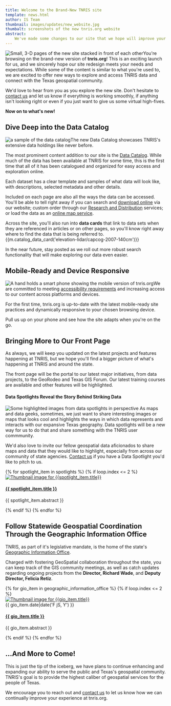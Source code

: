 ```yaml
---
title: Welcome to the Brand-New TNRIS site
template: news.html
author: IS Team
thumbnail: images/updates/new_website.jpg
thumbalt: screenshots of the new tnris.org website
abstract:
    We've made some changes to our site that we hope will improve your experience and make it easier to find the data and services you need.
---
```

<p><img class="pull-right" src="images/updates/new_website.jpg" alt="Small, 3-D pages of the new site stacked in front of each other">You're browsing on the brand-new version of <strong>tnris.org</strong>! This is an exciting launch for us, and we sincerely hope our site redesign meets your needs and expectations. While some of the content is similar to what you're used to, we are excited to offer new ways to explore and access TNRIS data and connect with the Texas geospatial community.</p>

We'd love to hear from you as you explore the new site. Don't hesitate to [contact us](contact) and let us know if everything is working smoothly, if anything isn't looking right or even if you just want to give us some virtual high-fives.

**Now on to what's new!**

## Dive Deep into the Data Catalog

<p class="lead"><img class="pull-right img-responsive" src="images/updates/new-website/catalog-sample.jpg" alt="a sample of the data catalog">The new Data Catalog showcases TNRIS's extensive data holdings like never before.</p>

The most prominent content addition to our site is the [Data Catalog](data-catalog). While much of the data has been available at TNRIS for some time, this is the first time that all of it has been catalogued and organized for easy access and exploration online.

Each dataset has a clear template and samples of what data will look like, with descriptions, selected metadata and other details.

Included on each page are also all the ways the data can be accessed. You'll be able to tell right away if you can search and [download online](data-download) via our website; custom order through our [Research and Distribution](maps-and-data/research-and-distribution) services; or load the data as an [online map service](maps-and-data/online-mapping-services).

Across the site, you'll also run into **data cards** that link to data sets when they are referenced in articles or on other pages, so you'll know right away where to find the data that is being referred to.
{{m.catalog_data_card('elevation-lidar/capcog-2007-140cm')}}

In the near future, stay posted as we roll out more robust search functionality that will make exploring our data even easier.

## Mobile-Ready and Device Responsive
<p><img class="img-responsive pull-right" src="images/updates/new-website/mobile-site-hand-sm.jpg" alt="A hand holds a smart phone showing the mobile version of tnris.org">We are committed to meeting <a href="site-policies/#accessibility-policy">accessibility requirements</a> and increasing access to our content across platforms and devices.</p>

For the first time, tnris.org is up-to-date with the latest mobile-ready site practices and dynamically responsive to your chosen browsing device.

Pull us up on your phone and see how the site adapts when you're on the go.

## Bringing More to Our Front Page

As always, we will keep you updated on the latest projects and features happening at TNRIS, but we hope you'll find a bigger picture of what's happening at TNRIS and around the state.

The front page will be the portal to our latest major initiatives, from data projects, to the GeoRodeo and Texas GIS Forum. Our latest training courses are available and other features will be highlighted.

#### Data Spotlights Reveal the Story Behind Striking Data

<p><img class="pull-right img-responsive" src="images/updates/new-website/data-spot-highlight.jpg" alt="Some highlighted images from data spotlights in perspective"> As maps and data geeks, sometimes, we just want to share interesting images or maps that looks cool and highlights the ways in which data represents and interacts with our expansive Texas geography. Data spotlights will be a new way for us to do that and share something with the TNRIS user commmunity.</p>

We'd also love to invite our fellow geospatial data aficionados to share maps and data that they would like to highlight, especially from across our community of state agencies. [Contact us](contact) if you have a Data Spotlight you'd like to pitch to us.

<div class="row">
  {% for spotlight_item in spotlights %}
    {% if loop.index <= 2 %}
      <div class="media horizontal col-xs-12 col-sm-6">
        <div class="media-left">
          <a href="{{m.link(spotlight_item.preserved)}}"><img  src="{{spotlight_item.thumb}}" alt="Thumbnail image for {{spotlight_item.title}}"></a>
        </div>
        <div class="media-body">
          <h4 class="media-heading">
          <a href="{{m.link(spotlight_item.preserved)}}">{{ spotlight_item.title }}</a></h4>
          <p class="hidden-md hidden-lg">{{ spotlight_item.abstract }}</p>
        </div>
      </div>
    {% endif %}
  {% endfor %}
</div>

## Follow Statewide Geospatial Coordination Through the Geographic Information Office

TNRIS, as part of it's legislative mandate, is the home of the state's [Geographic Information Office](geographic-information-office).

Charged with fostering GeoSpatial collaboration throughout the state, you can keep track of the GIS community meetings, as well as catch updates regarding ongoing projects from the **Director, Richard Wade**, and **Deputy Director, Felicia Retiz**.

<div class="row">
  {% for gio_item in geographic_information_office %}
    {% if loop.index <= 2 %}
      <div class="media horizontal col-xs-12 col-sm-6">
        <div class="media-left">
          <a href="{{m.link(gio_item.preserved)}}"><img  src="{{gio_item.thumbnail}}" alt="Thumbnail image for {{gio_item.title}}"></a>
        </div>
        <div class="media-body">
          <time>{{ gio_item.date|date('F jS, Y') }}</time>
          <h4 class="media-heading">
          <a href="{{m.link(gio_item.preserved)}}">{{ gio_item.title }}</a></h4>
          <p class="hidden-sm hidden-md hidden-lg">{{ gio_item.abstract }}</p>
        </div>
      </div>
    {% endif %}
  {% endfor %}
</div>

## ...And More to Come!
This is just the tip of the iceberg, we have plans to continue enhancing and expanding our ability to serve the public and Texas's geospatial community. TNRIS's goal is to provide the highest caliber of geospatial services for the people of Texas.

<p class="lead">We encourage you to reach out and <a href="contact">contact us</a> to let us know how we can continually improve your experience at tnris.org.</p>
